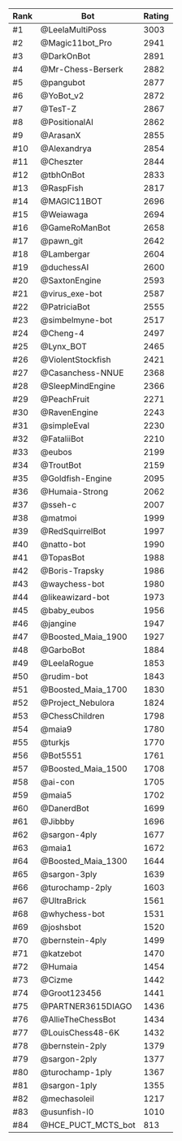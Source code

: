 Rank|Bot|Rating
---|---|---
#1|@LeelaMultiPoss|3003
#2|@Magic11bot_Pro|2941
#3|@DarkOnBot|2891
#4|@Mr-Chess-Berserk|2882
#5|@pangubot|2877
#6|@YoBot_v2|2872
#7|@TesT-Z|2867
#8|@PositionalAI|2862
#9|@ArasanX|2855
#10|@Alexandrya|2854
#11|@Cheszter|2844
#12|@tbhOnBot|2833
#13|@RaspFish|2817
#14|@MAGIC11BOT|2696
#15|@Weiawaga|2694
#16|@GameRoManBot|2658
#17|@pawn_git|2642
#18|@Lambergar|2604
#19|@duchessAI|2600
#20|@SaxtonEngine|2593
#21|@virus_exe-bot|2587
#22|@PatriciaBot|2555
#23|@simbelmyne-bot|2517
#24|@Cheng-4|2497
#25|@Lynx_BOT|2465
#26|@ViolentStockfish|2421
#27|@Casanchess-NNUE|2368
#28|@SleepMindEngine|2366
#29|@PeachFruit|2271
#30|@RavenEngine|2243
#31|@simpleEval|2230
#32|@FataliiBot|2210
#33|@eubos|2199
#34|@TroutBot|2159
#35|@Goldfish-Engine|2095
#36|@Humaia-Strong|2062
#37|@sseh-c|2007
#38|@matmoi|1999
#39|@RedSquirrelBot|1997
#40|@natto-bot|1990
#41|@TopasBot|1988
#42|@Boris-Trapsky|1986
#43|@waychess-bot|1980
#44|@likeawizard-bot|1973
#45|@baby_eubos|1956
#46|@jangine|1947
#47|@Boosted_Maia_1900|1927
#48|@GarboBot|1884
#49|@LeelaRogue|1853
#50|@rudim-bot|1843
#51|@Boosted_Maia_1700|1830
#52|@Project_Nebulora|1824
#53|@ChessChildren|1798
#54|@maia9|1780
#55|@turkjs|1770
#56|@Bot5551|1761
#57|@Boosted_Maia_1500|1708
#58|@ai-con|1705
#59|@maia5|1702
#60|@DanerdBot|1699
#61|@Jibbby|1696
#62|@sargon-4ply|1677
#63|@maia1|1672
#64|@Boosted_Maia_1300|1644
#65|@sargon-3ply|1639
#66|@turochamp-2ply|1603
#67|@UltraBrick|1561
#68|@whychess-bot|1531
#69|@joshsbot|1520
#70|@bernstein-4ply|1499
#71|@katzebot|1470
#72|@Humaia|1454
#73|@Cizme|1442
#74|@Groot123456|1441
#75|@PARTNER3615DIAGO|1436
#76|@AllieTheChessBot|1434
#77|@LouisChess48-6K|1432
#78|@bernstein-2ply|1379
#79|@sargon-2ply|1377
#80|@turochamp-1ply|1367
#81|@sargon-1ply|1355
#82|@mechasoleil|1217
#83|@usunfish-l0|1010
#84|@HCE_PUCT_MCTS_bot|813

